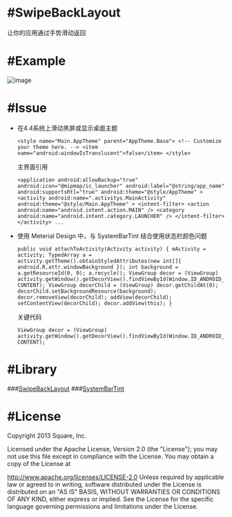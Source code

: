 #SwipeBackLayout
===
让你的应用通过手势滑动返回


#Example
===
![image](git@github.com:utouch/SwipeBackLayout.git/example.gif)

#Issue
===
* 在4.4系统上滑动黑屏或显示桌面主题

  `<style name="Main.AppTheme" parent="AppTheme.Base">
        <!-- Customize your theme here. -->
        <item name="android:windowIsTranslucent">false</item>
   </style>`
    
    主界面引用
    
    `<application
        android:allowBackup="true"
        android:icon="@mipmap/ic_launcher"
        android:label="@string/app_name"
        android:supportsRtl="true"
        android:theme="@style/AppTheme" >
        <activity
            android:name=".activitys.MainActivity"
            android:theme="@style/Main.AppTheme" >
            <intent-filter>
                <action android:name="android.intent.action.MAIN" />
                <category android:name="android.intent.category.LAUNCHER" />
            </intent-filter>
        </activity>
        ...
        `
        
* 使用 Meterial Design 中，与 SystemBarTint 结合使用状态栏颜色问题

  `public void attachToActivity(Activity activity) {
        mActivity = activity;
        TypedArray a = activity.getTheme().obtainStyledAttributes(new int[]{
                android.R.attr.windowBackground
        });
        int background = a.getResourceId(0, 0);
        a.recycle();
        ViewGroup decor = (ViewGroup) activity.getWindow().getDecorView().findViewById(Window.ID_ANDROID_CONTENT);
        ViewGroup decorChild = (ViewGroup) decor.getChildAt(0);
        decorChild.setBackgroundResource(background);
        decor.removeView(decorChild);
        addView(decorChild);
        setContentView(decorChild);
        decor.addView(this);
    }`

  关键代码

  `ViewGroup decor = (ViewGroup) activity.getWindow().getDecorView().findViewById(Window.ID_ANDROID_CONTENT);`

#Library
===
###[SwipeBackLayout](https://github.com/ikew0ngSwipeBackLayout)
###[SystemBarTint](https://github.com/xiaoqi05/SystemBarTint)

#License
===
Copyright 2013 Square, Inc.

Licensed under the Apache License, Version 2.0 (the "License"); you may not use this file except in compliance with the License. You may obtain a copy of the License at

 http://www.apache.org/licenses/LICENSE-2.0
Unless required by applicable law or agreed to in writing, software distributed under the License is distributed on an "AS IS" BASIS, WITHOUT WARRANTIES OR CONDITIONS OF ANY KIND, either express or implied. See the License for the specific language governing permissions and limitations under the License.